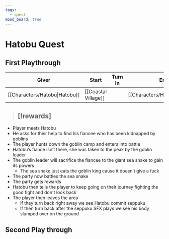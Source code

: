 ```yaml
---
tags:
  - quest
mood_board: true
---
```


# Hatobu Quest
## First Playthrough

| Giver                         | Start               | Turn In | End                           |
| ----------------------------- | ------------------- | ------- | ----------------------------- |
| [[Characters/Hatobu\|Hatobu]] | [[Coastal Village]] |         | [[Characters/Hatobu\|Hatobu]] |
> [!rewards]
> - 

- Player meets Hatobu
- He asks for their help to find his fiancee who has been kidnapped by goblins
- The player hunts down the goblin camp and enters into battle
- Hatobu’s fiance isn’t there, she was taken to the peak by the goblin leader
- The goblin leader will sacrifice the fiancee to the giant sea snake to gain its powers
	- The sea snake just eats the goblin king cause it doesn’t give a fuck
- The party now battles the sea snake
- The party gets rewards
- Hatobu then tells the player to keep going on their journey fighting the good fight and don't look back
- The player then leaves the area
	- If they turn back right away we see Hatobu commit seppuku
	- If then turn back after the seppuku SFX plays we see his body slumped over on the ground

## Second Play through

